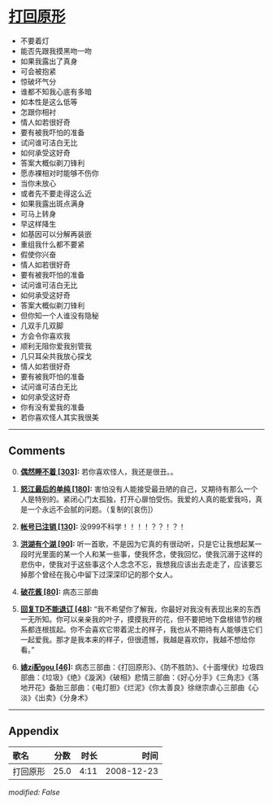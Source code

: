 # [打回原形](https://music.163.com/song?id=30569033)

* 不要着灯
* 能否先跟我摸黑吻一吻
* 如果我露出了真身
* 可会被抱紧
* 惊破坏气分
* 谁都不知我心底有多暗
* 如本性是这么低等
* 怎跟你相衬
* 情人如若很好奇
* 要有被我吓怕的准备
* 试问谁可洁白无比
* 如何承受这好奇
* 答案大概似剃刀锋利
* 愿赤裸相对时能够不伤你
* 当你未放心
* 或者先不要走得这么近
* 如果我露出斑点满身
* 可马上转身
* 早这样降生
* 如基因可以分解再装嵌
* 重组我什么都不要紧
* 假使你兴奋
* 情人如若很好奇
* 要有被我吓怕的准备
* 试问谁可洁白无比
* 如何承受这好奇
* 答案大概似剃刀锋利
* 但你知一个人谁没有隐秘
* 几双手几双脚
* 方会令你喜欢我
* 顺利无阻你爱我别管我
* 几只耳朵共我放心探戈
* 情人如若很好奇
* 要有被我吓怕的准备
* 试问谁可洁白无比
* 如何承受这好奇
* 你有没有爱我的准备
* 若你喜欢怪人其实我很美


---

## Comments
0. **[偶然睡不着 \[303\]](https://music.163.com/#/user/home?id=16239919):** 若你喜欢怪人，我还是很丑。。

1. **[怒江最后的单纯 \[180\]](https://music.163.com/#/user/home?id=59886354):** 害怕没有人能接受最丑陋的自己，又期待有那么一个人是特别的。紧闭心门太孤独，打开心扉怕受伤。我爱的人真的能爱我吗，真是一个永远不会腻的问题。（复制的[哀伤]）

2. **[帐号已注销 \[130\]](https://music.163.com/#/user/home?id=67909790):** 没999不科学！！！！？？！？！

3. **[洪湖有个湖 \[90\]](https://music.163.com/#/user/home?id=69813463):** 听一首歌，不是因为它真的有很动听，只是它让我想起某一段时光里面的某一个人和某一些事，使我怀念，使我回忆，使我沉溺于这样的悲伤中，使我对于这些事这个人念念不忘，我想我应该出去走走了，应该要忘掉那个曾经在我心中留下过深深印记的那个女人。

4. **[破花酱 \[80\]](https://music.163.com/#/user/home?id=38559103):** 病态三部曲

5. **[回复TD不能退订 \[48\]](https://music.163.com/#/user/home?id=488701814):** “我不希望你了解我，你最好对我没有表现出来的东西一无所知。你可以亲亲我的叶子，摸摸我开的花，但不要把地下盘根错节的根系都连根拔起。你不会喜欢它带着泥土的样子，我也从不期待有人能够连它们一起爱我。那才是我本来的样子，但很遗憾，我越是喜欢你，我越不想给你看。”

6. **[婊zi配gou \[46\]](https://music.163.com/#/user/home?id=536586596):** 病态三部曲：《打回原形》、《防不胜防》、《十面埋伏》垃圾四部曲：《垃圾》《绝》《漩涡》《破相》悲情三部曲：《好心分手》《三角志》《落地开花》备胎三部曲：《电灯胆》《烂泥》《你太善良》徐继宗虐心三部曲《心淡》《出卖》《分身术》



---

## Appendix

|歌名|分数|时长|时间|
|:---|:---:|---:|---:|
|打回原形|25.0|4:11|2008-12-23

*modified: False*